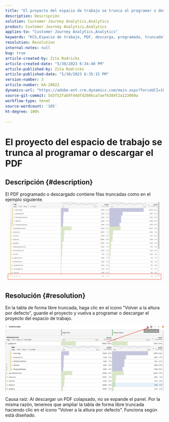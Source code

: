 ```yaml
---
title: "El proyecto del espacio de trabajo se trunca al programar o descargar el PDF"
description: Descripción
solution: Customer Journey Analytics,Analytics
product: Customer Journey Analytics,Analytics
applies-to: "Customer Journey Analytics,Analytics"
keywords: "KCS,Espacio de trabajo, PDF, descarga, programado, truncado"
resolution: Resolution
internal-notes: null
bug: true
article-created-by: Zita Rodricks
article-created-date: "5/30/2023 6:34:40 PM"
article-published-by: Zita Rodricks
article-published-date: "5/30/2023 6:35:15 PM"
version-number: 3
article-number: KA-20022
dynamics-url: "https://adobe-ent.crm.dynamics.com/main.aspx?forceUCI=1&pagetype=entityrecord&etn=knowledgearticle&id=d9759fa2-18ff-ed11-8f6e-6045bd0063aa"
source-git-commit: 5d3f52fab9f44dfd2086ca7aef6384f2a123069a
workflow-type: tm+mt
source-wordcount: '105'
ht-degree: 100%

---
```


# El proyecto del espacio de trabajo se trunca al programar o descargar el PDF

## Descripción {#description}

El PDF programado o descargado contiene filas truncadas como en el ejemplo siguiente.
<br>![](assets/___da759fa2-18ff-ed11-8f6e-6045bd0063aa___.png)

## Resolución {#resolution}


En la tabla de forma libre truncada, haga clic en el icono &quot;Volver a la altura por defecto&quot;, guarde el proyecto y vuelva a programar o descargar el proyecto del espacio de trabajo.
![](assets/e9fea250-d7fc-ec11-82e5-000d3a3b090d.png)

Causa raíz:
Al descargar un PDF colapsado, no se expande el panel.
Por la misma razón, tenemos que ampliar la tabla de forma libre truncada haciendo clic en el icono &quot;Volver a la altura por defecto&quot;. Funciona según está diseñado.
